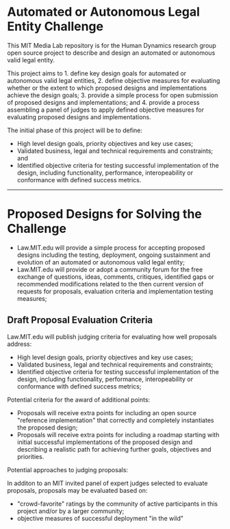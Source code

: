 # Automated or Autonomous Legal Entity Challenge

This MIT Media Lab repository is for the Human Dynamics research group open source project to describe and design an automated or autonomous valid legal entity. 

This project aims to 1. define key design goals for automated or autonomous valid legal entities, 2. define objective measures for evaluating whether or the extent to which proposed designs and implementations achieve the design goals; 3. provide a simple process for open submission of proposed designs and implementations; and 4. provide a process assembling a panel of judges to apply defined objective measures for evaluating proposed designs and implementations.

The initial phase of this project will be to define:

* High level design goals, priority objectives and key use cases;
* Validated business, legal and technical requirements and constraints; and
* Identified objective criteria for testing successful implementation of the design, including functionality, performance, interopeability or conformance with defined success metrics.

------------

# Proposed Designs for Solving the Challenge

* Law.MIT.edu will provide a simple process for accepting proposed designs including the testing, deployment, ongoing sustainment and evolution of an automated or autonomous valid legal entity;
* Law.MIT.edu will provide or adopt a community forum for the free exchange of questions, ideas, comments, critiques, identified gaps or recommended modifications related to the then current version of requests for proposals, evaluation criteria and implementation testing measures;

## Draft Proposal Evaluation Criteria

Law.MIT.edu will publish judging criteria for evaluating how well proposals address:

* High level design goals, priority objectives and key use cases;
* Validated business, legal and technical requirements and constraints;
* Identified objective criteria for testing successful implementation of the design, including functionality, performance, interopeability or conformance with defined success metrics;

Potential criteria for the award of additional points:

* Proposals will receive extra points for including an open source "reference implementation" that correctly and completely instantiates the proposed design;
* Proposals will receive extra points for including a roadmap starting with initial successful implementations of the proposed design and describing a realistic path for achieving further goals, objectives and priorities.

Potential approaches to judging proposals:

In additon to an MIT invited panel of expert judges selected to evaluate proposals, proposals may be evaluated based on:

* "crowd-favorite" ratings by the community of active participants in this project and/or by a larger community; 
* objective measures of successful deployment "in the wild" 

